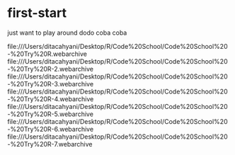 # first-start
just want to play around
dodo
coba coba

file:///Users/ditacahyani/Desktop/R/Code%20School/Code%20School%20-%20Try%20R.webarchive
file:///Users/ditacahyani/Desktop/R/Code%20School/Code%20School%20-%20Try%20R-2.webarchive
file:///Users/ditacahyani/Desktop/R/Code%20School/Code%20School%20-%20Try%20R-3.webarchive
file:///Users/ditacahyani/Desktop/R/Code%20School/Code%20School%20-%20Try%20R-4.webarchive
file:///Users/ditacahyani/Desktop/R/Code%20School/Code%20School%20-%20Try%20R-5.webarchive
file:///Users/ditacahyani/Desktop/R/Code%20School/Code%20School%20-%20Try%20R-6.webarchive
file:///Users/ditacahyani/Desktop/R/Code%20School/Code%20School%20-%20Try%20R-7.webarchive
